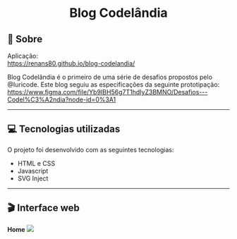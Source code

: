 <h1 align="center">Blog Codelândia</h1>

## 📃 Sobre
Aplicação: <br>
https://renans80.github.io/blog-codelandia/  <br>

Blog Codelândia é o primeiro de uma série de desafios propostos pelo @Iuricode.
Este blog seguiu as especificações da seguinte prototipação:
<a src="https://www.figma.com/file/Yb9IBH56g7T1hdIyZ3BMNO/Desafios---Codel%C3%A2ndia?node-id=0%3A1" target="_blank">
  https://www.figma.com/file/Yb9IBH56g7T1hdIyZ3BMNO/Desafios---Codel%C3%A2ndia?node-id=0%3A1
 </a>

---

## 💻 Tecnologias utilizadas
O projeto foi desenvolvido com as seguintes tecnologias: <br>
<ul>
    <li>HTML e CSS</li>
    <li>Javascript</li>
    <li>SVG Inject</li>
</ul>

---

## 🎬 Interface web
<strong>Home</strong>
<img src="https://ik.imagekit.io/zqxyh6u3ylz/Blog_Codel%C3%A2ndia/Index.jpg?ik-sdk-version=javascript-1.4.3&updatedAt=1642206866272">
